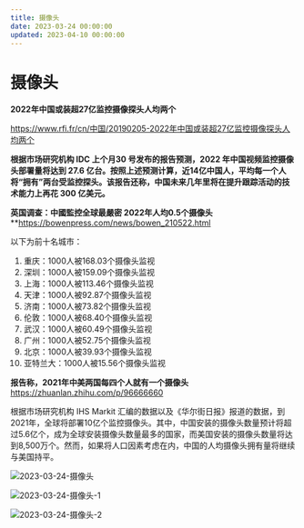 ```yaml
---
title: 摄像头
date: 2023-03-24 00:00:00
updated: 2023-04-10 00:00:00
---
```


# 摄像头

**2022年中国或装超27亿监控摄像探头人均两个**

https://www.rfi.fr/cn/中国/20190205-2022年中国或装超27亿监控摄像探头人均两个

**根据市场研究机构 IDC 上个月30 号发布的报告预测，2022 年中国视频监控摄像头部署量将达到 27.6 亿台。按照上述预测计算，近14亿中国人，平均每一个人将“拥有”两台受监控探头。该报告还称，中国未来几年里将在提升跟踪活动的技术能力上再花 300 亿美元。**

**英国调查：中國監控全球最嚴密 2022年人均0.5个摄像头**
**https://bowenpress.com/news/bowen_210522.html

以下为前十名城市：
1. 重庆：1000人被168.03个摄像头监视
2. 深圳：1000人被159.09个摄像头监视
3. 上海：1000人被113.46个摄像头监视
4. 天津：1000人被92.87个摄像头监视
5. 济南：1000人被73.82个摄像头监视
6. 伦敦：1000人被68.40个摄像头监视
7. 武汉：1000人被60.49个摄像头监视
8. 广州：1000人被52.75个摄像头监视
9. 北京：1000人被39.93个摄像头监视
10. 亚特兰大：1000人被15.56个摄像头监视

**报告称，**2021年**中美两国每四个人就有一个摄像头**
https://zhuanlan.zhihu.com/p/96666660

根据市场研究机构 IHS Markit 汇编的数据以及《华尔街日报》报道的数据，到2021年，全球将部署10亿个监控摄像头。其中，中国安装的摄像头数量预计将超过5.6亿个，成为全球安装摄像头数量最多的国家，而美国安装的摄像头数量将达到8,500万个。然而，如果将人口因素考虑在内，中国的人均摄像头拥有量将继续与美国持平。

![2023-03-24-摄像头](assets/2023-03-24-摄像头.png)

![2023-03-24-摄像头-1](assets/2023-03-24-摄像头-1.jpeg)

![2023-03-24-摄像头-2](assets/2023-03-24-摄像头-2.jpeg)


